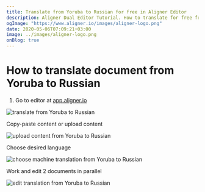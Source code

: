 ```yaml
---
title: Translate from Yoruba to Russian for free in Aligner Editor
description: Aligner Dual Editor Tutorial. How to translate for free from Yoruba to Russian. Aligner is multilingual document management platform. 
ogImage: "https://www.aligner.io/images/aligner-logo.png"
date: 2020-05-06T07:09:21+03:00
image: ../images/aligner-logo.png
onBlog: true
---
```


# How to translate document from Yoruba to Russian

1. Go to editor at [app.aligner.io](https://app.aligner.io "Aligner App web page")

![translate from Yoruba to Russian](../aligner-blank-editor.png "translate from Yoruba to Russian")

Copy-paste content or upload content

![upload content from Yoruba to Russian](../aligner-uploaded-document.png "upload content from Yoruba to Russian")

Choose desired language

![choose machine translation from Yoruba to Russian](../aligner-language-dropdown.png "choose machine translation from Yoruba to Russian")

Work and edit 2 documents in parallel

![edit translation from Yoruba to Russian](../aligner-double-sitded-editor.png "edit translation from Yoruba to Russian")

